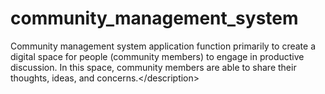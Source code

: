 # community_management_system
Community management system application function primarily to create a digital space for people (community members) to engage in productive discussion. In this space, community members are able to share their thoughts, ideas, and concerns.&lt;/description>
